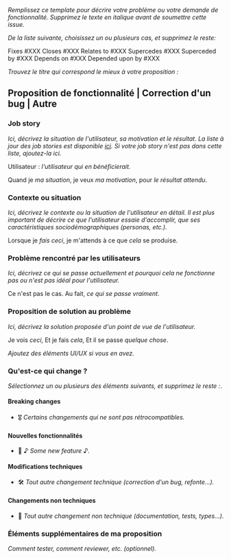 _Remplissez ce template pour décrire votre problème ou votre demande de
fonctionnalité. Supprimez le texte en italique avant de soumettre cette issue._

_De la liste suivante, choisissez un ou plusieurs cas, et supprimez le reste:_

Fixes #XXX
Closes #XXX
Relates to #XXX
Supercedes #XXX
Superceded by #XXX
Depends on #XXX
Depended upon by #XXX

_Trouvez le titre qui correspond le mieux à votre proposition :_

## Proposition de fonctionnalité | Correction d'un bug | Autre

### Job story

_Ici, décrivez la situation de l'utilisateur, sa motivation et le résultat.
La liste à jour des job stories est disponible [ici](https://github.com/ecolabdata/ecospheres-front/milestones).
Si votre job story n'est pas dans cette liste, ajoutez-la ici._

Utilisateur : _l'utilisateur qui en bénéficierait._

Quand je _ma situation_,
je veux _ma motivation_,
pour _le résultat attendu_.

### Contexte ou situation

_Ici, décrivez le contexte ou la situation de l'utilisateur en détail. Il est
plus important de décrire ce que l'utilisateur essaie d'accomplir, que ses
caractéristiques sociodémographiques (personas, etc.)._

Lorsque je _fais ceci_,
je m'attends à ce que _cela_ se produise.

### Problème rencontré par les utilisateurs

_Ici, décrivez ce qui se passe actuellement et pourquoi cela ne fonctionne pas
ou n'est pas idéal pour l'utilisateur._

Ce n'est pas le cas.
Au fait, _ce qui se passe vraiment_.

### Proposition de solution au problème

_Ici, décrivez la solution proposée d'un point de vue de l'utilisateur._

Je vois _ceci_,
Et je fais _cela_,
Et il se passe _quelque chose_.

_Ajoutez des éléments UI/UX si vous en avez._

### Qu'est-ce qui change ?

_Sélectionnez un ou plusieurs des éléments suivants, et supprimez le reste :_.

#### Breaking changes

- 🎖 _Certains changements qui ne sont pas rétrocompatibles._

#### Nouvelles fonctionnalités

- 🤟 ♪ _Some new feature_ ♪.

#### Modifications techniques

- 🛠 _Tout autre changement technique (correction d'un bug, refonte...)._

#### Changements non techniques

- 📖 _Tout autre changement non technique (documentation, tests, types...)._

### Éléments supplémentaires de ma proposition

_Comment tester, comment reviewer, etc. (optionnel)._

